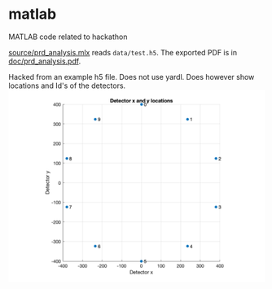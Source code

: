# matlab
MATLAB code related to hackathon

[source/prd_analysis.mlx](source/prd_analysis.mlx) reads `data/test.h5`. The exported PDF is in [doc/prd_analysis.pdf](doc/prd_analysis.pdf).

Hacked from an example h5 file. Does not use yardl. Does however show locations and Id's of the detectors.
![Detector layout](doc/detectors.png)
